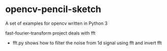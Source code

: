 # opencv-pencil-sketch
A set of examples for opencv written in Python 3

fast-fourier-transform project deals with fft
- fft.py shows how to filter the noise from 1d signal using fft and invert fft
